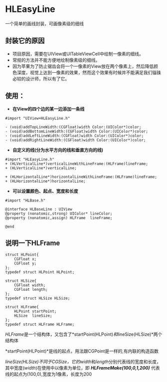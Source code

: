 # HLEasyLine
一个简单的画线封装，可画像素级的细线
## 封装它的原因
- 项目原因，需要在UIView或UITableViewCell中绘制一像素的细线。
- 常规的方法并不能方便地绘制像素级的细线。
- 因为苹果为了防止锯齿会将一个一像素的View放在两个像素上，然后降低颜色深度，视觉上达到一像素的效果，然而这个效果有时候并不能满足我们锱铢必较的设计师，所以有了它。

## 使用：
- **在View的四个边的某一边添加一条线**

```
#import "UIView+HLEasyLine.h"
 
- (void)addTopLineWidth:(CGFloat)width Color:(UIColor*)color;
- (void)addBottomLineWidth:(CGFloat)width Color:(UIColor*)color;
- (void)addLeftLineWidth:(CGFloat)width Color:(UIColor*)color;
- (void)addRightLineWidth:(CGFloat)width Color:(UIColor*)color;

```

- **自定义的线(分为水平方向的线和垂直方向的线)**

```
#import "HLEasyLine.h"
+ (HLVerticalLine*)verticalLineWithLineFrame:(HLFrame)lineFrame;
+ (HLVerticalLine*)verticalLine;

+ (HLHorizontalLine*)horizontalLineWithLineFrame:(HLFrame)lineFrame;
+ (HLHorizontalLine*)horizontalLine;
```

- **可以设置颜色、起点、宽度和长度**

```
#import "HLBase.h"

@interface HLBaseLine : UIView
@property (nonatomic,strong) UIColor* lineColor;
@property (nonatomic,assign) HLFrame  lineFrame;

@end
```

## 说明一下HLFrame
```
struct HLPoint{
    CGFloat x;
    CGFloat y;
};
typedef struct HLPoint HLPoint;

struct HLSize{
    CGFloat width;
    CGFloat length;
};
typedef struct HLSize HLSize;

struct HLFrame{
    HLPoint startPoint;
    HLSize  lineSize;
};
typedef struct HLFrame HLFrame;
```
*HLFrame*是一个结构体，又包含了*startPoint(HLPoint)*和*lineSize(HLSize)*两个结构体

*startPoint(HLPoint)*是线的起点，用法跟CGPoint是一样的,有内联的构造函数

*lineSize(HLSize)*不同于CGSize，它的*width*和*length*分别代表线的宽度和长度，其中宽度(*width*)在使用中以像素为单位，即 ***HLFrameMake(100,0,1,200)*** 代表线的起点为(100,0),宽度为1像素，长度为200

